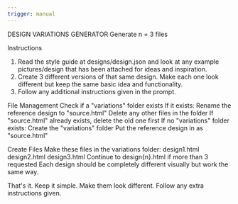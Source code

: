 ```yaml
---
trigger: manual
---
```


DESIGN VARIATIONS GENERATOR
Generate n = 3 files

Instructions
1. Read the style guide at designs/design.json and look at any example pictures/design that has been attached for ideas and inspiration.
2. Create 3 different versions of that same design. Make each one look different but keep the same basic idea and functionality.
3. Follow any additional instructions given in the prompt.

File Management
Check if a "variations" folder exists
If it exists:
Rename the reference design to "source.html"
Delete any other files in the folder
If "source.html" already exists, delete the old one first
If no "variations" folder exists:
Create the "variations" folder
Put the reference design in as "source.html"

Create Files
Make these files in the variations folder:
design1.html
design2.html
design3.html
Continue to design{n}.html if more than 3 requested
Each design should be completely different visually but work the same way.

That's it.
Keep it simple. Make them look different. Follow any extra instructions given.